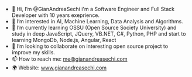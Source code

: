 - 👋 Hi, I’m @GianAndreaSechi i'm a Software Engineer and Full Stack Developer with 10 years exeprience.
- 👀 I’m interested in AI, Machine Learning, Data Analysis and Algorithms.
- 🌱 I’m currently learning OSSU (Open Source Society University) and study in deep JavaScript, JQuery, VB.NET, C#, Python, PHP and start to learning MongoDb, Node.js, Angular, React
- 💞️ I’m looking to collaborate on interesting open source project to improve my skills.
- 📫 How to reach me: me@gianandreasechi.com
- 🌍 Website: www.gianandreasechi.com

<!---
GianAndreaSechi/GianAndreaSechi is a ✨ special ✨ repository because its `README.md` (this file) appears on your GitHub profile.
You can click the Preview link to take a look at your changes.
--->
